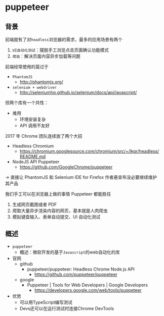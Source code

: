 # puppeteer

## 背景

前端就有了对`headless`浏览器的需求，最多的应用场景有两个

1. `UI自动化测试`：摆脱手工浏览点击页面确认功能模式
2. `爬虫`：解决页面内容异步加载等问题

前端经常使用的莫过于

* `PhantomJS`
  * http://phantomjs.org/
* `selenium + webdriver`
  * http://seleniumhq.github.io/selenium/docs/api/javascript/

但两个库有一个共性：

* 难用
  * 环境安装复杂
  * API 调用不友好

2017 年 Chrome 团队连续放了两个大招

* Headless Chromium
  * https://chromium.googlesource.com/chromium/src/+/lkgr/headless/README.md
* NodeJS API Puppeteer
  * https://github.com/GoogleChrome/puppeteer

-> 直接让 PhantomJS 和 Selenium IDE for Firefox 作者悬宣布没必要继续维护其产品

我们手工可以在浏览器上做的事情 Puppeteer 都能胜任

1. 生成网页截图或者 PDF
2. 爬取大量异步渲染内容的网页，基本就是人肉爬虫
3. 模拟键盘输入、表单自动提交、UI 自动化测试


## 概述

* `puppeteer`
  * 概述：微软开发的基于`Javascript`的web自动化的库
* 官网
  * github
    * puppeteer/puppeteer: Headless Chrome Node.js API
      * https://github.com/puppeteer/puppeteer
  * google
    * Puppeteer  |  Tools for Web Developers  |  Google Developers
      * https://developers.google.com/web/tools/puppeteer
* 优势
  * 可以用TypeScript编写测试
  * Devs还可以在运行测试时连接Chrome DevTools
